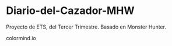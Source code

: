 # Diario-del-Cazador-MHW
Proyecto de ETS, del Tercer Trimestre. Basado en Monster Hunter.

colormind.io
